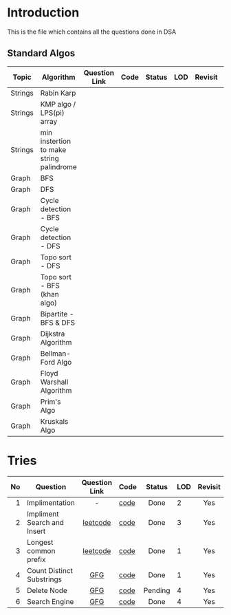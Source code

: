# Introduction
This is the file which contains all the questions done in DSA

## Standard Algos
| Topic    | Algorithm                                | Question Link                                                                     | Code                                        | Status   |LOD  | Revisit|Remark |
| ---------|-------------------                       | :--------------------------------------------------------------------------------:| -----------------------------------------   |:--------:| --- | :---:  | ---   |
| Strings  | Rabin Karp                               |                                                                                   |                                             |          |     |        |       |
| Strings  | KMP algo / LPS(pi) array                 |                                                                                   |                                             |          |     |        |       |
| Strings  | min instertion to make string palindrome |                                                                                   |                                             |          |     |        |       |
| Graph    | BFS                                      |                                                                                   |                                             |          |     |        |       |
| Graph    | DFS                                      |                                                                                   |                                             |          |     |        |       |
| Graph    | Cycle detection - BFS                    |                                                                                   |                                             |          |     |        |       |
| Graph    | Cycle detection - DFS                    |                                                                                   |                                             |          |     |        |       |
| Graph    | Topo sort - DFS                          |                                                                                   |                                             |          |     |        |       |
| Graph    | Topo sort - BFS (khan algo)              |                                                                                   |                                             |          |     |        |       |
| Graph    | Bipartite - BFS & DFS                    |                                                                                   |                                             |          |     |        |       |
| Graph    | Dijkstra Algorithm                       |                                                                                   |                                             |          |     |        |       |
| Graph    | Bellman-Ford Algo                        |                                                                                   |                                             |          |     |        |       |
| Graph    | Floyd Warshall Algorithm                 |                                                                                   |                                             |          |     |        |       |
| Graph    | Prim's Algo                              |                                                                                   |                                             |          |     |        |       |
| Graph    | Kruskals Algo                            |                                                                                   |                                             |          |     |        |       |


# Tries
| No  | Question                    | Question Link                                                                     | Code                                        | Status   |LOD  | Revisit|Remark |
| --: | ----------------------------| :--------------------------------------------------------------------------------:| -----------------------------------------   |:--------:| --- | :---:  | ---   |
| 1   | Implimentation              | -                                                                                 | [code](/Tries/Implimentation.cpp)           | Done     | 2   | Yes    |None   | 
| 2   | Impliment Search and Insert | [leetcode](https://leetcode.com/problems/implement-trie-prefix-tree/description/) | [code](/Tries/question_insert_search.cpp)   | Done     | 3   | Yes    |None   |
| 3   | Longest common prefix       | [leetcode](https://leetcode.com/problems/longest-common-prefix/description/)      | [code](/Tries/Longest_common_prefix.cpp)    | Done     | 1   | Yes    |None   | 
| 4   | Count Distinct Substrings   | [GFG](https://www.geeksforgeeks.org/problems/count-of-distinct-substrings/1)      | [code](/Tries/countOFDistinctSubString.cpp) | Done     | 1   | Yes    |None   |
| 5   | Delete Node                 | [GFG](https://www.geeksforgeeks.org/problems/trie-delete/1)                       | [code](/Tries/deleteNode.cpp)               | Pending  | 4   | Yes    |None   |
| 6   | Search Engine               | [GFG](https://www.geeksforgeeks.org/problems/search-query-auto-complete/1)        | [code](/Tries/searchEngine.cpp)             | Done     | 4   | Yes    |None   |